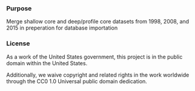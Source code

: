 ### Purpose

Merge shallow core and deep/profile core datasets from 1998, 2008, and 2015 in preperation for database importation

### License

As a work of the United States government, this project is in the public domain within the United States.

Additionally, we waive copyright and related rights in the work worldwide through the CC0 1.0 Universal public domain dedication.
